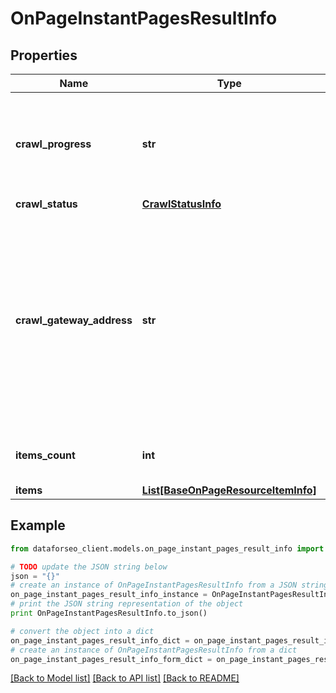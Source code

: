 # OnPageInstantPagesResultInfo


## Properties

Name | Type | Description | Notes
------------ | ------------- | ------------- | -------------
**crawl_progress** | **str** | status of the crawling session possible values: in_progress, finished | [optional] 
**crawl_status** | [**CrawlStatusInfo**](CrawlStatusInfo.md) |  | [optional] 
**crawl_gateway_address** | **str** | crawler ip address displays the IP address used by the crawler to initiate the current crawling session you can find the full list of IPs used by our crawler in the Overview section | [optional] 
**items_count** | **int** | number of items in the results array | [optional] 
**items** | [**List[BaseOnPageResourceItemInfo]**](BaseOnPageResourceItemInfo.md) | items array | [optional] 

## Example

```python
from dataforseo_client.models.on_page_instant_pages_result_info import OnPageInstantPagesResultInfo

# TODO update the JSON string below
json = "{}"
# create an instance of OnPageInstantPagesResultInfo from a JSON string
on_page_instant_pages_result_info_instance = OnPageInstantPagesResultInfo.from_json(json)
# print the JSON string representation of the object
print OnPageInstantPagesResultInfo.to_json()

# convert the object into a dict
on_page_instant_pages_result_info_dict = on_page_instant_pages_result_info_instance.to_dict()
# create an instance of OnPageInstantPagesResultInfo from a dict
on_page_instant_pages_result_info_form_dict = on_page_instant_pages_result_info.from_dict(on_page_instant_pages_result_info_dict)
```
[[Back to Model list]](../README.md#documentation-for-models) [[Back to API list]](../README.md#documentation-for-api-endpoints) [[Back to README]](../README.md)


